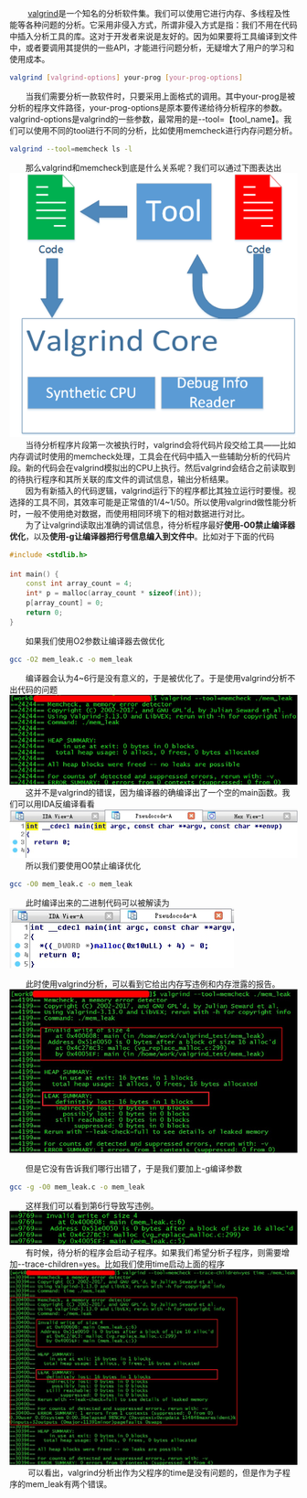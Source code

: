 &emsp;&emsp; [valgrind](http://valgrind.org/downloads/repository.html)是一个知名的分析软件集。我们可以使用它进行内存、多线程及性能等各种问题的分析。它采用非侵入方式，所谓非侵入方式是指：我们不用在代码中插入分析工具的库。这对于开发者来说是友好的。因为如果要将工具编译到文件中，或者要调用其提供的一些API，才能进行问题分析，无疑增大了用户的学习和使用成本。  
```bash
valgrind [valgrind-options] your-prog [your-prog-options]  
```
&emsp;&emsp;当我们需要分析一款软件时，只要采用上面格式的调用。其中your-prog是被分析的程序文件路径，your-prog-options是原本要传递给待分析程序的参数。valgrind-options是valgrind的一些参数，最常用的是--tool=【tool_name】。我们可以使用不同的tool进行不同的分析，比如使用memcheck进行内存问题分析。  
```bash
valgrind --tool=memcheck ls -l  
```
&emsp;&emsp;那么valgrind和memcheck到底是什么关系呢？我们可以通过下图表达出  
![](_v_images/_1521459297_7253.png)  
&emsp;&emsp;当待分析程序片段第一次被执行时，valgrind会将代码片段交给工具——比如内存调试时使用的memcheck处理，工具会在代码中插入一些辅助分析的代码片段。新的代码会在valgrind模拟出的CPU上执行。然后valgrind会结合之前读取到的待执行程序和其所关联的库文件的调试信息，输出分析结果。  
&emsp;&emsp;因为有新插入的代码逻辑，valgrind运行下的程序都比其独立运行时要慢。视选择的工具不同，其效率可能是正常值的1/4~1/50。所以使用valgrind做性能分析时，一般不使用绝对数据，而使用相同环境下的相对数据进行对比。  
&emsp;&emsp;为了让valgrind读取出准确的调试信息，待分析程序最好**使用-O0禁止编译器优化**，以及**使用-g让编译器把行号信息编入到文件中**。比如对于下面的代码  
```c++
#include <stdlib.h>  
  
int main() {  
    const int array_count = 4;  
    int* p = malloc(array_count * sizeof(int));  
    p[array_count] = 0;  
    return 0;  
}  
```
&emsp;&emsp;如果我们使用O2参数让编译器去做优化  

```bash
gcc -O2 mem_leak.c -o mem_leak  
```
&emsp;&emsp;编译器会认为4~6行是没有意义的，于是被优化了。于是使用valgrind分析不出代码的问题  
![](_v_images/_1521459388_17856.png)  
&emsp;&emsp;这并不是valgrind的错误，因为编译器的确编译出了一个空的main函数。我们可以用IDA反编译看看  
![](_v_images/_1521459409_26666.png)  
&emsp;&emsp;所以我们要使用O0禁止编译优化  
```bash
gcc -O0 mem_leak.c -o mem_leak  
```
 &emsp;&emsp;此时编译出来的二进制代码可以被解读为  
 ![](_v_images/_1521459455_25753.png)  
   
&emsp;&emsp;此时使用valgrind分析，可以看到它给出内存写违例和内存泄露的报告。  
![](_v_images/_1521459475_17722.png)  

&emsp;&emsp;但是它没有告诉我们哪行出错了，于是我们要加上-g编译参数  
```bash
gcc -g -O0 mem_leak.c -o mem_leak  
```
&emsp;&emsp;这样我们可以看到第6行导致写违例。  
![](_v_images/_1521459511_24253.png)  
&emsp;&emsp;有时候，待分析的程序会启动子程序。如果我们希望分析子程序，则需要增加--trace-children=yes。比如我们使用time启动上面的程序  
![](_v_images/_1521459526_26735.png)  
&emsp;&emsp; 可以看出，valgrind分析出作为父程序的time是没有问题的，但是作为子程序的mem_leak有两个错误。